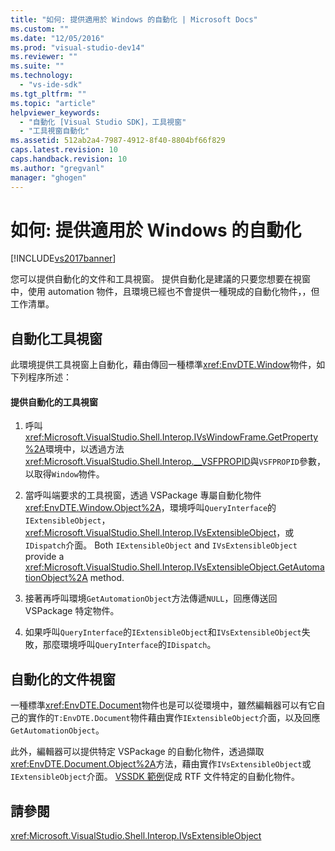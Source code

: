```yaml
---
title: "如何: 提供適用於 Windows 的自動化 | Microsoft Docs"
ms.custom: ""
ms.date: "12/05/2016"
ms.prod: "visual-studio-dev14"
ms.reviewer: ""
ms.suite: ""
ms.technology: 
  - "vs-ide-sdk"
ms.tgt_pltfrm: ""
ms.topic: "article"
helpviewer_keywords: 
  - "自動化 [Visual Studio SDK]，工具視窗"
  - "工具視窗自動化"
ms.assetid: 512ab2a4-7987-4912-8f40-8804bf66f829
caps.latest.revision: 10
caps.handback.revision: 10
ms.author: "gregvanl"
manager: "ghogen"
---
```

# 如何: 提供適用於 Windows 的自動化
[!INCLUDE[vs2017banner](../../code-quality/includes/vs2017banner.md)]

您可以提供自動化的文件和工具視窗。  提供自動化是建議的只要您想要在視窗中，使用 automation 物件，且環境已經也不會提供一種現成的自動化物件，，但工作清單。  
  
## 自動化工具視窗  
 此環境提供工具視窗上自動化，藉由傳回一種標準<xref:EnvDTE.Window>物件，如下列程序所述：  
  
#### 提供自動化的工具視窗  
  
1.  呼叫<xref:Microsoft.VisualStudio.Shell.Interop.IVsWindowFrame.GetProperty%2A>環境中，以透過方法<xref:Microsoft.VisualStudio.Shell.Interop.__VSFPROPID>與`VSFPROPID`參數，以取得`Window`物件。  
  
2.  當呼叫端要求的工具視窗，透過 VSPackage 專屬自動化物件<xref:EnvDTE.Window.Object%2A>，環境呼叫`QueryInterface`的`IExtensibleObject`， <xref:Microsoft.VisualStudio.Shell.Interop.IVsExtensibleObject>，或`IDispatch`介面。  Both `IExtensibleObject` and `IVsExtensibleObject` provide a <xref:Microsoft.VisualStudio.Shell.Interop.IVsExtensibleObject.GetAutomationObject%2A> method.  
  
3.  接著再呼叫環境`GetAutomationObject`方法傳遞`NULL`，回應傳送回 VSPackage 特定物件。  
  
4.  如果呼叫`QueryInterface`的`IExtensibleObject`和`IVsExtensibleObject`失敗，那麼環境呼叫`QueryInterface`的`IDispatch`。  
  
## 自動化的文件視窗  
 一種標準<xref:EnvDTE.Document>物件也是可以從環境中，雖然編輯器可以有它自己的實作的`T:EnvDTE.Document`物件藉由實作`IExtensibleObject`介面，以及回應`GetAutomationObject`。  
  
 此外，編輯器可以提供特定 VSPackage 的自動化物件，透過擷取<xref:EnvDTE.Document.Object%2A>方法，藉由實作`IVsExtensibleObject`或`IExtensibleObject`介面。  [VSSDK 範例](../../misc/vssdk-samples.md)促成 RTF 文件特定的自動化物件。  
  
## 請參閱  
 <xref:Microsoft.VisualStudio.Shell.Interop.IVsExtensibleObject>